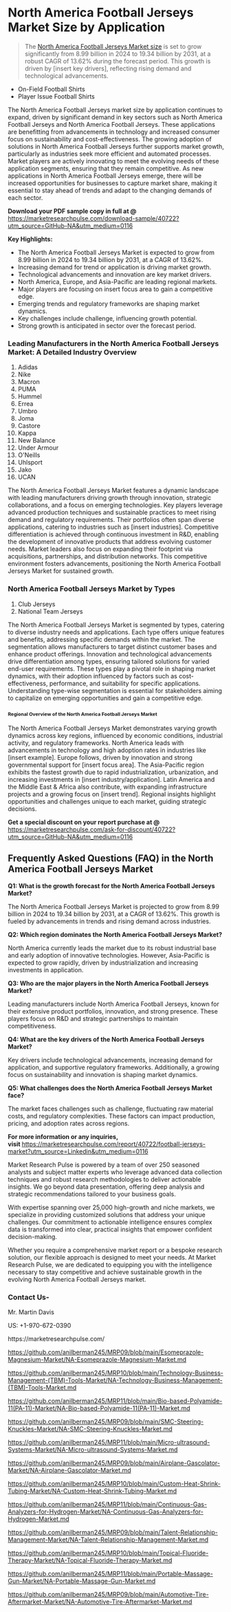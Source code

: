 <h1>North America Football Jerseys Market&nbsp;Size by Application</h1><blockquote><p>The <a href="https://marketresearchpulse.com/download-sample/40722?utm_source=GitHub-NA&amp;utm_medium=0116">North America Football Jerseys Market size</a> is set to grow significantly from 8.99 billion in 2024 to 19.34 billion by 2031, at a robust CAGR of 13.62% during the forecast period. This growth is driven by [insert key drivers], reflecting rising demand and technological advancements.</p></blockquote><ul><li>On-Field Football Shirts<li> Player Issue Football Shirts</li></ul><p>The North America Football Jerseys market size by application continues to expand, driven by significant demand in key sectors such as North America Football Jerseys and North America Football Jerseys. These applications are benefitting from advancements in technology and increased consumer focus on sustainability and cost-effectiveness. The growing adoption of solutions in North America Football Jerseys further supports market growth, particularly as industries seek more efficient and automated processes. Market players are actively innovating to meet the evolving needs of these application segments, ensuring that they remain competitive. As new applications in North America Football Jerseys emerge, there will be increased opportunities for businesses to capture market share, making it essential to stay ahead of trends and adapt to the changing demands of each sector.</p><p><strong>Download your PDF sample copy in full at @ </strong><a href="https://marketresearchpulse.com/download-sample/40722?utm_source=GitHub-NA&amp;utm_medium=0116">https://marketresearchpulse.com/download-sample/40722?utm_source=GitHub-NA&amp;utm_medium=0116</a></p><p><strong>Key Highlights: </strong></p><ul><li>The North America Football Jerseys Market is expected to grow from 8.99 billion in 2024 to 19.34 billion by 2031, at a CAGR of 13.62%.</li><li>Increasing demand for trend or application is driving market growth.</li><li>Technological advancements and innovation are key market drivers.</li><li>North America, Europe, and Asia-Pacific are leading regional markets.</li><li>Major players are focusing on insert focus area to gain a competitive edge.</li><li>Emerging trends and regulatory frameworks are shaping market dynamics.</li><li>Key challenges include challenge, influencing growth potential.</li><li>Strong growth is anticipated in sector over the forecast period.</li></ul><h3>Leading Manufacturers in the North America Football Jerseys Market: A Detailed Industry Overview</h3><ol><li>Adidas</li><li>Nike</li><li>Macron</li><li>PUMA</li><li>Hummel</li><li>Errea</li><li>Umbro</li><li>Joma</li><li>Castore</li><li>Kappa</li><li>New Balance</li><li>Under Armour</li><li>O'Neills</li><li>Uhlsport</li><li>Jako</li><li>UCAN</li></ol><div class="flex max-w-full flex-col flex-grow"><div class="min-h-8 text-message flex w-full flex-col items-end gap-2 whitespace-normal break-words [.text-message+&amp;]:mt-5" dir="auto" data-message-author-role="assistant" data-message-id="fd8432e4-4910-450d-b182-61b7bfb0a01f" data-message-model-slug="gpt-4o"><div class="flex w-full flex-col gap-1 empty:hidden first:pt-[3px]"><div class="markdown prose w-full break-words dark:prose-invert light"><p>The North America Football Jerseys Market features a dynamic landscape with leading manufacturers driving growth through innovation, strategic collaborations, and a focus on emerging technologies. Key players leverage advanced production techniques and sustainable practices to meet rising demand and regulatory requirements. Their portfolios often span diverse applications, catering to industries such as [insert industries]. Competitive differentiation is achieved through continuous investment in R&amp;D, enabling the development of innovative products that address evolving customer needs. Market leaders also focus on expanding their footprint via acquisitions, partnerships, and distribution networks. This competitive environment fosters advancements, positioning the North America Football Jerseys Market for sustained growth.</p></div></div></div></div><h3>North America Football Jerseys Market by Types</h3><ol><li>Club Jerseys<li> National Team Jerseys</li></ol><div class="flex max-w-full flex-col flex-grow"><div class="min-h-8 text-message flex w-full flex-col items-end gap-2 whitespace-normal break-words [.text-message+&amp;]:mt-5" dir="auto" data-message-author-role="assistant" data-message-id="084470be-0bb7-4664-bddf-5156b4f41249" data-message-model-slug="gpt-4o-mini"><div class="flex w-full flex-col gap-1 empty:hidden first:pt-[3px]"><div class="markdown prose w-full break-words dark:prose-invert light"><p>The North America Football Jerseys Market is segmented by types, catering to diverse industry needs and applications. Each type offers unique features and benefits, addressing specific demands within the market. The segmentation allows manufacturers to target distinct customer bases and enhance product offerings. Innovation and technological advancements drive differentiation among types, ensuring tailored solutions for varied end-user requirements. These types play a pivotal role in shaping market dynamics, with their adoption influenced by factors such as cost-effectiveness, performance, and suitability for specific applications. Understanding type-wise segmentation is essential for stakeholders aiming to capitalize on emerging opportunities and gain a competitive edge.</p></div></div></div></div><h3><span style="font-size: 11px;">Regional Overview of the North America Football Jerseys Market</span></h3><div class="flex max-w-full flex-col flex-grow"><div class="min-h-8 text-message flex w-full flex-col items-end gap-2 whitespace-normal break-words [.text-message+&amp;]:mt-5" dir="auto" data-message-author-role="assistant" data-message-id="e9038762-ce64-4e30-91c9-9bd413514231" data-message-model-slug="gpt-4o-mini"><div class="flex w-full flex-col gap-1 empty:hidden first:pt-[3px]"><div class="markdown prose w-full break-words dark:prose-invert light"><p>The North America Football Jerseys Market demonstrates varying growth dynamics across key regions, influenced by economic conditions, industrial activity, and regulatory frameworks. North America leads with advancements in technology and high adoption rates in industries like [insert example]. Europe follows, driven by innovation and strong governmental support for [insert focus area]. The Asia-Pacific region exhibits the fastest growth due to rapid industrialization, urbanization, and increasing investments in [insert industry/application]. Latin America and the Middle East &amp; Africa also contribute, with expanding infrastructure projects and a growing focus on [insert trend]. Regional insights highlight opportunities and challenges unique to each market, guiding strategic decisions.</p></div></div></div></div><p><strong>Get a special discount on your report purchase at @ </strong><a href="https://marketresearchpulse.com/ask-for-discount/40722?utm_source=GitHub-NA&amp;utm_medium=0116">https://marketresearchpulse.com/ask-for-discount/40722?utm_source=GitHub-NA&amp;utm_medium=0116</a></p><h2>Frequently Asked Questions (FAQ) in the North America Football Jerseys Market</h2><p><strong>Q1: What is the growth forecast for the North America Football Jerseys Market?</strong></p><p>The North America Football Jerseys Market is projected to grow from 8.99 billion in 2024 to 19.34 billion by 2031, at a CAGR of 13.62%. This growth is fueled by advancements in trends and rising demand across industries.</p><p><strong>Q2: Which region dominates the North America Football Jerseys Market?</strong></p><p>North America currently leads the market due to its robust industrial base and early adoption of innovative technologies. However, Asia-Pacific is expected to grow rapidly, driven by industrialization and increasing investments in application.</p><p><strong>Q3: Who are the major players in the North America Football Jerseys Market?</strong></p><p>Leading manufacturers include North America Football Jerseys, known for their extensive product portfolios, innovation, and strong presence. These players focus on R&amp;D and strategic partnerships to maintain competitiveness.</p><p><strong>Q4: What are the key drivers of the North America Football Jerseys Market?</strong></p><p>Key drivers include technological advancements, increasing demand for application, and supportive regulatory frameworks. Additionally, a growing focus on sustainability and innovation is shaping market dynamics.</p><p><strong>Q5: What challenges does the North America Football Jerseys Market face?</strong></p><p>The market faces challenges such as challenge, fluctuating raw material costs, and regulatory complexities. These factors can impact production, pricing, and adoption rates across regions.</p><p><strong>For more information or any inquiries, visit&nbsp;</strong><a href="https://marketresearchpulse.com/report/40722/football-jerseys-market?utm_source=Linkedin&utm_medium=0116">https://marketresearchpulse.com/report/40722/football-jerseys-market?utm_source=Linkedin&utm_medium=0116</a></p><p>Market Research Pulse is powered by a team of over 250 seasoned analysts and subject matter experts who leverage advanced data collection techniques and robust research methodologies to deliver actionable insights. We go beyond data presentation, offering deep analysis and strategic recommendations tailored to your business goals.</p><p>With expertise spanning over 25,000 high-growth and niche markets, we specialize in providing customized solutions that address your unique challenges. Our commitment to actionable intelligence ensures complex data is transformed into clear, practical insights that empower confident decision-making.</p><p>Whether you require a comprehensive market report or a bespoke research solution, our flexible approach is designed to meet your needs. At Market Research Pulse, we are dedicated to equipping you with the intelligence necessary to stay competitive and achieve sustainable growth in the evolving North America Football Jerseys market.</p><h3><strong>Contact Us-</strong></h3><p>Mr. Martin Davis</p><p>US: +1-970-672-0390</p><p>https://marketresearchpulse.com/</p><p><a href="https://github.com/anilberman245/MRP09/blob/main/Esomeprazole-Magnesium-Market/NA-Esomeprazole-Magnesium-Market.md">https://github.com/anilberman245/MRP09/blob/main/Esomeprazole-Magnesium-Market/NA-Esomeprazole-Magnesium-Market.md</a></p><p><a href="https://github.com/anilberman245/MRP10/blob/main/Technology-Business-Management-(TBM)-Tools-Market/NA-Technology-Business-Management-(TBM)-Tools-Market.md">https://github.com/anilberman245/MRP10/blob/main/Technology-Business-Management-(TBM)-Tools-Market/NA-Technology-Business-Management-(TBM)-Tools-Market.md</a></p><p><a href="https://github.com/anilberman245/MRP11/blob/main/Bio-based-Polyamide-11(PA-11)-Market/NA-Bio-based-Polyamide-11(PA-11)-Market.md">https://github.com/anilberman245/MRP11/blob/main/Bio-based-Polyamide-11(PA-11)-Market/NA-Bio-based-Polyamide-11(PA-11)-Market.md</a></p><p><a href="https://github.com/anilberman245/MRP09/blob/main/SMC-Steering-Knuckles-Market/NA-SMC-Steering-Knuckles-Market.md">https://github.com/anilberman245/MRP09/blob/main/SMC-Steering-Knuckles-Market/NA-SMC-Steering-Knuckles-Market.md</a></p><p><a href="https://github.com/anilberman245/MRP11/blob/main/Micro-ultrasound-Systems-Market/NA-Micro-ultrasound-Systems-Market.md">https://github.com/anilberman245/MRP11/blob/main/Micro-ultrasound-Systems-Market/NA-Micro-ultrasound-Systems-Market.md</a></p><p><a href="https://github.com/anilberman245/MRP09/blob/main/Airplane-Gascolator-Market/NA-Airplane-Gascolator-Market.md">https://github.com/anilberman245/MRP09/blob/main/Airplane-Gascolator-Market/NA-Airplane-Gascolator-Market.md</a></p><p><a href="https://github.com/anilberman245/MRP10/blob/main/Custom-Heat-Shrink-Tubing-Market/NA-Custom-Heat-Shrink-Tubing-Market.md">https://github.com/anilberman245/MRP10/blob/main/Custom-Heat-Shrink-Tubing-Market/NA-Custom-Heat-Shrink-Tubing-Market.md</a></p><p><a href="https://github.com/anilberman245/MRP11/blob/main/Continuous-Gas-Analyzers-for-Hydrogen-Market/NA-Continuous-Gas-Analyzers-for-Hydrogen-Market.md">https://github.com/anilberman245/MRP11/blob/main/Continuous-Gas-Analyzers-for-Hydrogen-Market/NA-Continuous-Gas-Analyzers-for-Hydrogen-Market.md</a></p><p><a href="https://github.com/anilberman245/MRP09/blob/main/Talent-Relationship-Management-Market/NA-Talent-Relationship-Management-Market.md">https://github.com/anilberman245/MRP09/blob/main/Talent-Relationship-Management-Market/NA-Talent-Relationship-Management-Market.md</a></p><p><a href="https://github.com/anilberman245/MRP10/blob/main/Topical-Fluoride-Therapy-Market/NA-Topical-Fluoride-Therapy-Market.md">https://github.com/anilberman245/MRP10/blob/main/Topical-Fluoride-Therapy-Market/NA-Topical-Fluoride-Therapy-Market.md</a></p><p><a href="https://github.com/anilberman245/MRP11/blob/main/Portable-Massage-Gun-Market/NA-Portable-Massage-Gun-Market.md">https://github.com/anilberman245/MRP11/blob/main/Portable-Massage-Gun-Market/NA-Portable-Massage-Gun-Market.md</a></p><p><a href="https://github.com/anilberman245/MRP09/blob/main/Automotive-Tire-Aftermarket-Market/NA-Automotive-Tire-Aftermarket-Market.md">https://github.com/anilberman245/MRP09/blob/main/Automotive-Tire-Aftermarket-Market/NA-Automotive-Tire-Aftermarket-Market.md</a></p>
